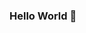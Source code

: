 ### Hello World 👋

<!--
**wahyuafendi/wahyuafendi** is a ✨ _special_ ✨ repository because its `README.md` (this file) appears on your GitHub profile.

Here are some ideas to get you started:

- 🔭 I’m currently working on ...Magenta Media
- 🌱 I’m currently learning ...Mobile Developer 
- 👯 I’m looking to collaborate on ...Mobile Developer
- 🤔 I’m looking for help with ...Java
- 💬 Ask me about ... Anything
- 📫 How to reach me: ...[Behance] https://www.behance.net/wayafendi17 
- 😄 Pronouns: ... WkWk
- ⚡ Fun fact: ... Useless person
-->
